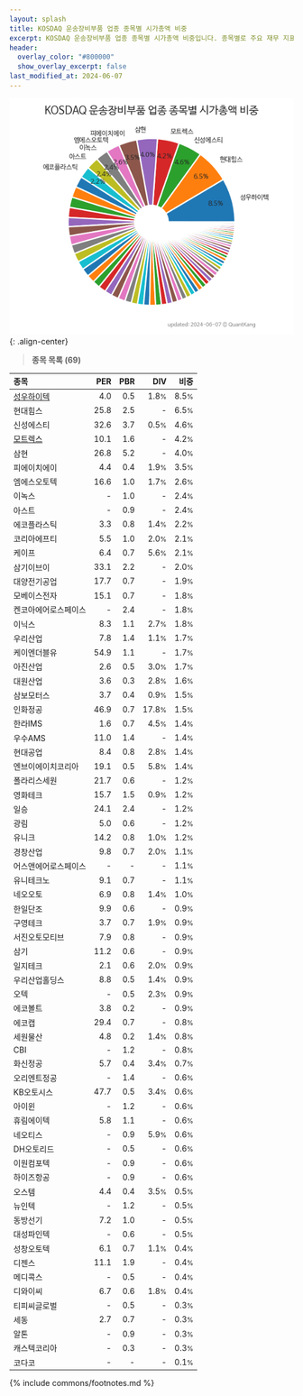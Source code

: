```yaml
---
layout: splash
title: KOSDAQ 운송장비부품 업종 종목별 시가총액 비중
excerpt: KOSDAQ 운송장비부품 업종 종목별 시가총액 비중입니다. 종목별로 주요 재무 지표를 함께 표시합니다.
header:
  overlay_color: "#800000"
  show_overlay_excerpt: false
last_modified_at: 2024-06-07
---
```



![KOSDAQ 운송장비부품 업종 종목별 시가총액 비중](/stats/sector/images/kosdaq_업종_운송장비부품_종목.png){: .align-center}


> **종목 목록 (69)**<a id="list"></a>

| **종목** | **PER** | **PBR** | **DIV** | **비중** |
| :------- | ------: | ------: | ------: | -------: |
| [성우하이텍](/015750/) | 4.0 | 0.5 | 1.8<small>%</small> | 8.5<small>%</small> |
| 현대힘스 | 25.8 | 2.5 | - | 6.5<small>%</small> |
| 신성에스티 | 32.6 | 3.7 | 0.5<small>%</small> | 4.6<small>%</small> |
| [모트렉스](/118990/) | 10.1 | 1.6 | - | 4.2<small>%</small> |
| 삼현 | 26.8 | 5.2 | - | 4.0<small>%</small> |
| 피에이치에이 | 4.4 | 0.4 | 1.9<small>%</small> | 3.5<small>%</small> |
| 엠에스오토텍 | 16.6 | 1.0 | 1.7<small>%</small> | 2.6<small>%</small> |
| 이녹스 | - | 1.0 | - | 2.4<small>%</small> |
| 아스트 | - | 0.9 | - | 2.4<small>%</small> |
| 에코플라스틱 | 3.3 | 0.8 | 1.4<small>%</small> | 2.2<small>%</small> |
| 코리아에프티 | 5.5 | 1.0 | 2.0<small>%</small> | 2.1<small>%</small> |
| 케이프 | 6.4 | 0.7 | 5.6<small>%</small> | 2.1<small>%</small> |
| 삼기이브이 | 33.1 | 2.2 | - | 2.0<small>%</small> |
| 대양전기공업 | 17.7 | 0.7 | - | 1.9<small>%</small> |
| 모베이스전자 | 15.1 | 0.7 | - | 1.8<small>%</small> |
| 켄코아에어로스페이스 | - | 2.4 | - | 1.8<small>%</small> |
| 이닉스 | 8.3 | 1.1 | 2.7<small>%</small> | 1.8<small>%</small> |
| 우리산업 | 7.8 | 1.4 | 1.1<small>%</small> | 1.7<small>%</small> |
| 케이엔더블유 | 54.9 | 1.1 | - | 1.7<small>%</small> |
| 아진산업 | 2.6 | 0.5 | 3.0<small>%</small> | 1.7<small>%</small> |
| 대원산업 | 3.6 | 0.3 | 2.8<small>%</small> | 1.6<small>%</small> |
| 삼보모터스 | 3.7 | 0.4 | 0.9<small>%</small> | 1.5<small>%</small> |
| 인화정공 | 46.9 | 0.7 | 17.8<small>%</small> | 1.5<small>%</small> |
| 한라IMS | 1.6 | 0.7 | 4.5<small>%</small> | 1.4<small>%</small> |
| 우수AMS | 11.0 | 1.4 | - | 1.4<small>%</small> |
| 현대공업 | 8.4 | 0.8 | 2.8<small>%</small> | 1.4<small>%</small> |
| 엔브이에이치코리아 | 19.1 | 0.5 | 5.8<small>%</small> | 1.4<small>%</small> |
| 폴라리스세원 | 21.7 | 0.6 | - | 1.2<small>%</small> |
| 영화테크 | 15.7 | 1.5 | 0.9<small>%</small> | 1.2<small>%</small> |
| 일승 | 24.1 | 2.4 | - | 1.2<small>%</small> |
| 광림 | 5.0 | 0.6 | - | 1.2<small>%</small> |
| 유니크 | 14.2 | 0.8 | 1.0<small>%</small> | 1.2<small>%</small> |
| 경창산업 | 9.8 | 0.7 | 2.0<small>%</small> | 1.1<small>%</small> |
| 어스앤에어로스페이스 | - | - | - | 1.1<small>%</small> |
| 유니테크노 | 9.1 | 0.7 | - | 1.1<small>%</small> |
| 네오오토 | 6.9 | 0.8 | 1.4<small>%</small> | 1.0<small>%</small> |
| 한일단조 | 9.9 | 0.6 | - | 0.9<small>%</small> |
| 구영테크 | 3.7 | 0.7 | 1.9<small>%</small> | 0.9<small>%</small> |
| 서진오토모티브 | 7.9 | 0.8 | - | 0.9<small>%</small> |
| 삼기 | 11.2 | 0.6 | - | 0.9<small>%</small> |
| 일지테크 | 2.1 | 0.6 | 2.0<small>%</small> | 0.9<small>%</small> |
| 우리산업홀딩스 | 8.8 | 0.5 | 1.4<small>%</small> | 0.9<small>%</small> |
| 오텍 | - | 0.5 | 2.3<small>%</small> | 0.9<small>%</small> |
| 에코볼트 | 3.8 | 0.2 | - | 0.9<small>%</small> |
| 에코캡 | 29.4 | 0.7 | - | 0.8<small>%</small> |
| 세원물산 | 4.8 | 0.2 | 1.4<small>%</small> | 0.8<small>%</small> |
| CBI | - | 1.2 | - | 0.8<small>%</small> |
| 화신정공 | 5.7 | 0.4 | 3.4<small>%</small> | 0.7<small>%</small> |
| 오리엔트정공 | - | 1.4 | - | 0.6<small>%</small> |
| KB오토시스 | 47.7 | 0.5 | 3.4<small>%</small> | 0.6<small>%</small> |
| 아이윈 | - | 1.2 | - | 0.6<small>%</small> |
| 휴림에이텍 | 5.8 | 1.1 | - | 0.6<small>%</small> |
| 네오티스 | - | 0.9 | 5.9<small>%</small> | 0.6<small>%</small> |
| DH오토리드 | - | 0.5 | - | 0.6<small>%</small> |
| 이원컴포텍 | - | 0.9 | - | 0.6<small>%</small> |
| 하이즈항공 | - | 0.9 | - | 0.6<small>%</small> |
| 오스템 | 4.4 | 0.4 | 3.5<small>%</small> | 0.5<small>%</small> |
| 뉴인텍 | - | 1.2 | - | 0.5<small>%</small> |
| 동방선기 | 7.2 | 1.0 | - | 0.5<small>%</small> |
| 대성파인텍 | - | 0.6 | - | 0.5<small>%</small> |
| 성창오토텍 | 6.1 | 0.7 | 1.1<small>%</small> | 0.4<small>%</small> |
| 디젠스 | 11.1 | 1.9 | - | 0.4<small>%</small> |
| 메디콕스 | - | 0.5 | - | 0.4<small>%</small> |
| 디와이씨 | 6.7 | 0.6 | 1.8<small>%</small> | 0.4<small>%</small> |
| 티피씨글로벌 | - | 0.5 | - | 0.3<small>%</small> |
| 세동 | 2.7 | 0.7 | - | 0.3<small>%</small> |
| 알톤 | - | 0.9 | - | 0.3<small>%</small> |
| 캐스텍코리아 | - | 0.3 | - | 0.3<small>%</small> |
| 코다코 | - | - | - | 0.1<small>%</small> |

{% include commons/footnotes.md %}
